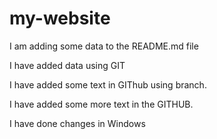# my-website

I am adding some data to the README.md file

I have added data using GIT

I have added some text in GIThub using branch.

I have added some more text in the GITHUB.

I have done changes in Windows
